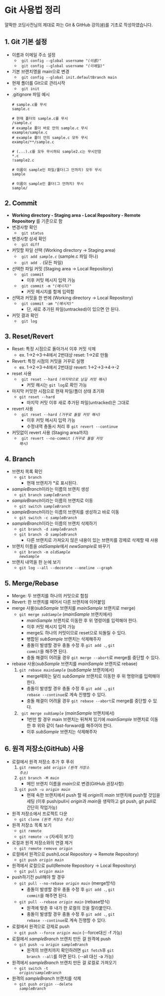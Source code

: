 # Git 사용법 정리
얄팍한 코딩사전님의 제대로 파는 Git & GitHub 강의[(#)](https://www.inflearn.com/course/%EC%A0%9C%EB%8C%80%EB%A1%9C-%ED%8C%8C%EB%8A%94-%EA%B9%83?inst=a17e4bef)를 기초로 작성하였습니다.

## 1. Git 기본 설정
- 이름과 이메일 주소 설정
	- <code> git config --global username "*(이름)*" </code>
	- <code> git config --global username "*(이메일)*" </code>
- 기본 브랜치명을 main으로 변경
	-  <code> git config --global init.defaultBranch main</code>
- 현재 폴더를 Git으로 관리시작
	-  <code> git init</code>
- .gitignore 파일 예시
	```git
	# sample.c를 무시
	sample.c
	
	# 현재 폴더의 sample.c를 무시
	/sample.c
	# example 폴더 바로 안의 sample.c 무시
	example/sample.c
	# example 폴더 안의 sample.c 모두 무시
	example/**/sample.c
	
	# (...).c를 모두 무시하되 sample2.c는 무시안함
	*.c
	!sample2.c

	# 이름이 sample인 파일/폴더(그 안까지) 모두 무시
	sample

	# 이름이 sample인 폴더(그 안까지) 무시
	sample/
	```
## 2. Commit
- **Working directory - Staging area - Local Repository - Remote Repository** 를 기준으로 함
- 변경사항 확인
	-  <code> git status </code>
- 변경사항 상세 확인
	-  <code> git diff </code>
- 커밋할 파일 선택 (Working directory → Staging area)
	-  <code> git add *sample.c*</code> (sample.c 파일 하나)
	-  <code> git add .</code> (모든 파일)
- 선택한 파일 커밋 (Staging area → Local Repository)
	-  <code> git commit </code>
		- 이후 커밋 메시지 입력 가능
	-  <code> git commit -m "*(메시지)*" </code>
		- 커밋 메시지를 함께 입력함
- 선택과 커밋을 한 번에 (Working directory → Local Repository)
	-  <code> git commit -am "*(메시지)*" </code>
		- 단, 새로 추가된 파일(untracked)이 있으면 안 된다.
- 커밋 결과 확인
	-  <code> git log </code>

## 3. Reset/Revert
- Reset: 특정 시점으로 돌아가서 이후 커밋 삭제
	- ex. 1→2→3→4에서 2번대상 reset: 1→2로 만듦
- Revert: 특정 시점의 커밋을 거꾸로 실행
	- ex. 1→2→3→4에서 2번대상 revert: 1→2→3→4→-2
- reset 사용
	-  <code> git reset --hard *(마지막으로 남길 커밋 해시)* </code>
		- 커밋 해시는 <code>git log</code>로 확인 가능
- 마지막 커밋한 시점으로 현재 파일/폴더 상태 초기화
	-  <code>git reset --hard</code>
		- 마지막 커밋 이후 새로 추가된 파일(untracked)은 그대로
- revert 사용
	- <code> git reset --hard *(거꾸로 돌릴 커밋 해시)* </code>
		- 이후 커밋 메시지 입력 가능
		- 수정내역 충돌시 처리 후 <code>git revert --continue</code>
- 커밋없이 revert 사용 (Staging area까지)
	- <code> git revert --no-commit *(거꾸로 돌릴 커밋 해시)*</code>

## 4. Branch
- 브랜치 목록 확인
	-  <code>git branch</code>
		- 현재 브랜치가 *로 표시된다.
- *sampleBranch*이라는 이름의 브랜치 생성
	-  <code>git branch *sampleBranch*</code>
- *sampleBranch*이라는 이름의 브랜치로 이동
	-  <code>git switch *sampleBranch*</code>
- *sampleBranch*이라는 이름의 브랜치를 생성하고 바로 이동
	-  <code>git switch -c *sampleBranch*</code>
- *sampleBranch*이라는 이름의 브랜치 삭제하기
 	-  <code>git branch -d *sampleBranch*</code>
	-  <code>git branch -D *sampleBranch*</code>
		- 다른 브랜치로 가져오지 않은 내용이 있는 브랜치를 강제로 삭제할 때 사용
- 브랜치 이름을 *oldSample*에서 *newSample*로 바꾸기
	-  <code>git branch -m *oldSample* *newSample*</code>
- 브랜치 내역을 한 눈에 보기
	-  <code>git log --all --decorate --oneline --graph</code>

## 5. Merge/Rebase
- Merge: 두 브랜치를 하나의 커밋으로 합침
- Revert: 한 브랜치를 떼어서 다른 브랜치에 이어붙임
- merge 사용(*subSample* 브랜치를 *mainSample* 브랜치로 merge)
	-  <code>git merge *subSample*</code> (*mainSample* 브랜치에서)
		- *mainSample* 브랜치로 이동한 후 위 명령어를 입력해야 한다.
		- 이후 커밋 메시지 입력 가능
		- merge도 하나의 커밋이므로 reset으로 되돌릴 수 있다.
		- 병합된 *subSample* 브랜치는 삭제해주자
		- 충돌이 발생할 경우 충돌 수정 후 <code>git add .</code>, <code>git commit</code>을 해주면 된다.
		- 충돌 해결이 어려울 경우 <code>git merge --abort</code>로 merge를 중단할 수 있다.
- rebase 사용(*subSample* 브랜치를 *mainSample* 브랜치로 rebase)
	1. <code>git rebase *mainSample*</code> (*subSample* 브랜치에서)
		- merge때와는 달리 *subSample* 브랜치로 이동한 후 위 명령어를 입력해야 한다.
		- 충돌이 발생할 경우 충돌 수정 후 <code>git add .</code>, <code>git rebase --continue</code>로 계속 진행할 수 있다.
		- 충돌 해결이 어려울 경우 <code>git rebase --abort</code>로 merge를 중단할 수 있다.
	2. <code> git merge *subSample*</code> (*mainSample* 브랜치에서)
		- 1번만 할 경우 main 브랜치는 뒤쳐져 있기에 *mainSample* 브랜치로 이동한 후 위와 같이 fast-forward를 해주어야 한다.
		- 이후 *subSample* 브랜치는 삭제해주자

## 6. 원격 저장소(GitHub) 사용
- 로컬에서 원격 저장소 추가 후 푸쉬
	1. <code>git remote add *origin* *(원격 저장소 주소)*</code>
	2. <code>git branch -M *main*</code>
		- 메인 브랜치 이름을 *main*으로 변경(GitHub 권장사항)
	3. <code>git push -u *origin* *main*</code>
		- 현재 속한 브랜치에서 push 할 때 *origin*의 *main* 브랜치에 push할 것임을 세팅 (이후 push/pull시 *origin*과 *main*을 생략하고 git push, git pull로 간단히 작업가능)
- 원격 저장소에서 프로젝트 다운
	- <code>git clone *(원격 저장소 주소)*</code>
- 원격 저장소 목록 보기
	-  <code>git remote</code>
	-  <code>git remote -v</code> (자세히 보기)
- 로컬과 원격 저장소와의 연결 제거
	-  <code>git remote remove *origin*</code>
- 로컬에서 원격으로 push(Local Repository → Remote Repository)
	-  <code>git push *origin* *main*</code>
- 원격에서 로컬으로 pull(Remote Repository → Local Repository)
	-  <code>git pull *origin* *main*</code>
- push하기전 pull해야 할 경우
	-  <code>git pull --no-rebase *origin* *main*</code> (merge방식)
		- 충돌이 발생할 경우 충돌 수정 후 <code>git add .</code>, <code>git commit</code>을 해주면 된다.
	-  <code>git pull --rebase *origin* *main*</code> (rebase방식)
		- 원격에 맞춘 후 내가 한 로컬의 것을 잘라붙인다.
		- 충돌이 발생할 경우 충돌 수정 후 <code>git add .</code>, <code>git rebase --continue</code>로 계속 진행할 수 있다.
- 로컬에서 원격으로 강제로 push
	-  <code>git push --force *origin* *main*</code> (--force대신 -f 가능)
- 로컬에서 *sampleBranch* 브랜치 만든 걸 원격에 push
	- <code>git push -u *origin* *sampleBranch*</code>
		- 원격의 브랜치까지 확인하려면 <code>git fetch</code>후 <code>git branch --all</code>를 하면 된다. (--all 대신 -a 가능)
- 원격에서 *sampleBranch* 브랜치 만든 걸 로컬로 가져오기
	- <code>git switch -t *origin*/*sampleBranch*</code>
- 원격의 *sampleBranch* 브랜치를 삭제
	- <code>git push *origin* --delete *sampleBranch*</code>
